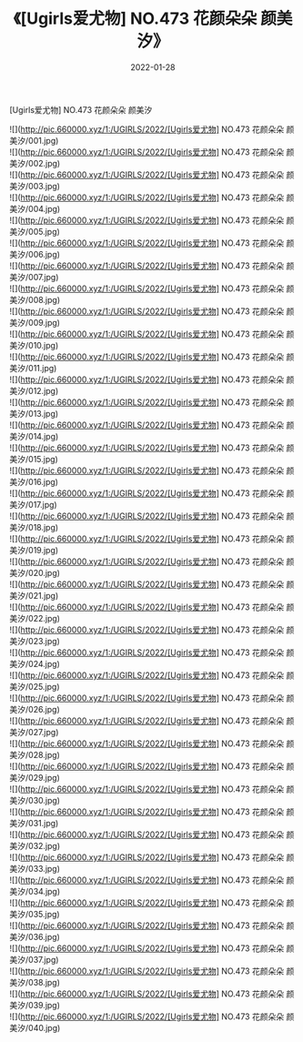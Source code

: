 ﻿---
layout: post
title:  《[Ugirls爱尤物] NO.473 花颜朵朵 颜美汐》
date:   2022-01-28
img: http://pic.660000.xyz/1:/UGIRLS/2022/[Ugirls爱尤物] NO.473 花颜朵朵 颜美汐/000.jpg
categories: [美女, 清纯, 唯美]
---

[Ugirls爱尤物] NO.473 花颜朵朵 颜美汐

 ![](http://pic.660000.xyz/1:/UGIRLS/2022/[Ugirls爱尤物] NO.473 花颜朵朵 颜美汐/001.jpg) <br>![](http://pic.660000.xyz/1:/UGIRLS/2022/[Ugirls爱尤物] NO.473 花颜朵朵 颜美汐/002.jpg) <br>![](http://pic.660000.xyz/1:/UGIRLS/2022/[Ugirls爱尤物] NO.473 花颜朵朵 颜美汐/003.jpg) <br>![](http://pic.660000.xyz/1:/UGIRLS/2022/[Ugirls爱尤物] NO.473 花颜朵朵 颜美汐/004.jpg) <br>![](http://pic.660000.xyz/1:/UGIRLS/2022/[Ugirls爱尤物] NO.473 花颜朵朵 颜美汐/005.jpg) <br>![](http://pic.660000.xyz/1:/UGIRLS/2022/[Ugirls爱尤物] NO.473 花颜朵朵 颜美汐/006.jpg) <br>![](http://pic.660000.xyz/1:/UGIRLS/2022/[Ugirls爱尤物] NO.473 花颜朵朵 颜美汐/007.jpg) <br>![](http://pic.660000.xyz/1:/UGIRLS/2022/[Ugirls爱尤物] NO.473 花颜朵朵 颜美汐/008.jpg) <br>![](http://pic.660000.xyz/1:/UGIRLS/2022/[Ugirls爱尤物] NO.473 花颜朵朵 颜美汐/009.jpg) <br>![](http://pic.660000.xyz/1:/UGIRLS/2022/[Ugirls爱尤物] NO.473 花颜朵朵 颜美汐/010.jpg) <br>![](http://pic.660000.xyz/1:/UGIRLS/2022/[Ugirls爱尤物] NO.473 花颜朵朵 颜美汐/011.jpg) <br>![](http://pic.660000.xyz/1:/UGIRLS/2022/[Ugirls爱尤物] NO.473 花颜朵朵 颜美汐/012.jpg) <br>![](http://pic.660000.xyz/1:/UGIRLS/2022/[Ugirls爱尤物] NO.473 花颜朵朵 颜美汐/013.jpg) <br>![](http://pic.660000.xyz/1:/UGIRLS/2022/[Ugirls爱尤物] NO.473 花颜朵朵 颜美汐/014.jpg) <br>![](http://pic.660000.xyz/1:/UGIRLS/2022/[Ugirls爱尤物] NO.473 花颜朵朵 颜美汐/015.jpg) <br>![](http://pic.660000.xyz/1:/UGIRLS/2022/[Ugirls爱尤物] NO.473 花颜朵朵 颜美汐/016.jpg) <br>![](http://pic.660000.xyz/1:/UGIRLS/2022/[Ugirls爱尤物] NO.473 花颜朵朵 颜美汐/017.jpg) <br>![](http://pic.660000.xyz/1:/UGIRLS/2022/[Ugirls爱尤物] NO.473 花颜朵朵 颜美汐/018.jpg) <br>![](http://pic.660000.xyz/1:/UGIRLS/2022/[Ugirls爱尤物] NO.473 花颜朵朵 颜美汐/019.jpg) <br>![](http://pic.660000.xyz/1:/UGIRLS/2022/[Ugirls爱尤物] NO.473 花颜朵朵 颜美汐/020.jpg) <br>![](http://pic.660000.xyz/1:/UGIRLS/2022/[Ugirls爱尤物] NO.473 花颜朵朵 颜美汐/021.jpg) <br>![](http://pic.660000.xyz/1:/UGIRLS/2022/[Ugirls爱尤物] NO.473 花颜朵朵 颜美汐/022.jpg) <br>![](http://pic.660000.xyz/1:/UGIRLS/2022/[Ugirls爱尤物] NO.473 花颜朵朵 颜美汐/023.jpg) <br>![](http://pic.660000.xyz/1:/UGIRLS/2022/[Ugirls爱尤物] NO.473 花颜朵朵 颜美汐/024.jpg) <br>![](http://pic.660000.xyz/1:/UGIRLS/2022/[Ugirls爱尤物] NO.473 花颜朵朵 颜美汐/025.jpg) <br>![](http://pic.660000.xyz/1:/UGIRLS/2022/[Ugirls爱尤物] NO.473 花颜朵朵 颜美汐/026.jpg) <br>![](http://pic.660000.xyz/1:/UGIRLS/2022/[Ugirls爱尤物] NO.473 花颜朵朵 颜美汐/027.jpg) <br>![](http://pic.660000.xyz/1:/UGIRLS/2022/[Ugirls爱尤物] NO.473 花颜朵朵 颜美汐/028.jpg) <br>![](http://pic.660000.xyz/1:/UGIRLS/2022/[Ugirls爱尤物] NO.473 花颜朵朵 颜美汐/029.jpg) <br>![](http://pic.660000.xyz/1:/UGIRLS/2022/[Ugirls爱尤物] NO.473 花颜朵朵 颜美汐/030.jpg) <br>![](http://pic.660000.xyz/1:/UGIRLS/2022/[Ugirls爱尤物] NO.473 花颜朵朵 颜美汐/031.jpg) <br>![](http://pic.660000.xyz/1:/UGIRLS/2022/[Ugirls爱尤物] NO.473 花颜朵朵 颜美汐/032.jpg) <br>![](http://pic.660000.xyz/1:/UGIRLS/2022/[Ugirls爱尤物] NO.473 花颜朵朵 颜美汐/033.jpg) <br>![](http://pic.660000.xyz/1:/UGIRLS/2022/[Ugirls爱尤物] NO.473 花颜朵朵 颜美汐/034.jpg) <br>![](http://pic.660000.xyz/1:/UGIRLS/2022/[Ugirls爱尤物] NO.473 花颜朵朵 颜美汐/035.jpg) <br>![](http://pic.660000.xyz/1:/UGIRLS/2022/[Ugirls爱尤物] NO.473 花颜朵朵 颜美汐/036.jpg) <br>![](http://pic.660000.xyz/1:/UGIRLS/2022/[Ugirls爱尤物] NO.473 花颜朵朵 颜美汐/037.jpg) <br>![](http://pic.660000.xyz/1:/UGIRLS/2022/[Ugirls爱尤物] NO.473 花颜朵朵 颜美汐/038.jpg) <br>![](http://pic.660000.xyz/1:/UGIRLS/2022/[Ugirls爱尤物] NO.473 花颜朵朵 颜美汐/039.jpg) <br>![](http://pic.660000.xyz/1:/UGIRLS/2022/[Ugirls爱尤物] NO.473 花颜朵朵 颜美汐/040.jpg) <br>